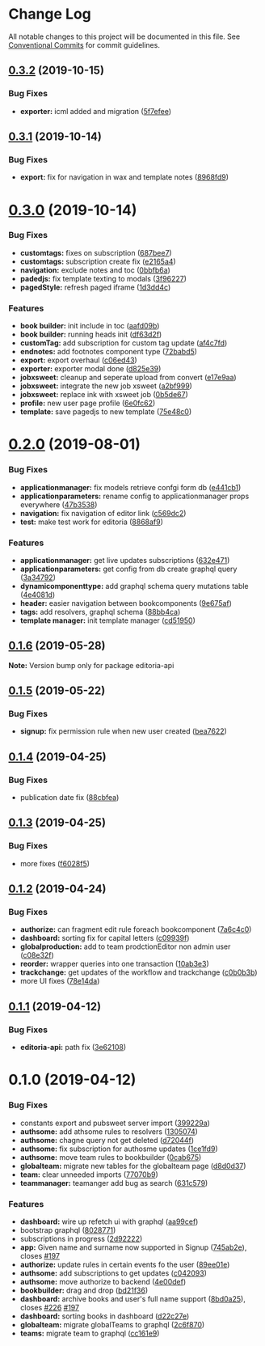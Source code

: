 # Change Log

All notable changes to this project will be documented in this file.
See [Conventional Commits](https://conventionalcommits.org) for commit guidelines.

<a name="0.3.2"></a>
## [0.3.2](https://gitlab.coko.foundation/editoria/editoria/compare/editoria-api@0.3.1...editoria-api@0.3.2) (2019-10-15)


### Bug Fixes

* **exporter:** icml added and migration ([5f7efee](https://gitlab.coko.foundation/editoria/editoria/commit/5f7efee))




<a name="0.3.1"></a>
## [0.3.1](https://gitlab.coko.foundation/editoria/editoria/compare/editoria-api@0.3.0...editoria-api@0.3.1) (2019-10-14)


### Bug Fixes

* **export:** fix for navigation in wax and template notes ([8968fd9](https://gitlab.coko.foundation/editoria/editoria/commit/8968fd9))




<a name="0.3.0"></a>
# [0.3.0](https://gitlab.coko.foundation/editoria/editoria/compare/editoria-api@0.2.0...editoria-api@0.3.0) (2019-10-14)


### Bug Fixes

* **customtags:** fixes on subscription ([687bee7](https://gitlab.coko.foundation/editoria/editoria/commit/687bee7))
* **customtags:** subscription create fix ([e2165a4](https://gitlab.coko.foundation/editoria/editoria/commit/e2165a4))
* **navigation:** exclude notes and toc ([0bbfb6a](https://gitlab.coko.foundation/editoria/editoria/commit/0bbfb6a))
* **padedjs:** fix template texting to modals ([3f96227](https://gitlab.coko.foundation/editoria/editoria/commit/3f96227))
* **pagedStyle:** refresh paged iframe ([1d3dd4c](https://gitlab.coko.foundation/editoria/editoria/commit/1d3dd4c))


### Features

* **book builder:** init include in toc ([aafd09b](https://gitlab.coko.foundation/editoria/editoria/commit/aafd09b))
* **book builder:** running heads init ([df63d2f](https://gitlab.coko.foundation/editoria/editoria/commit/df63d2f))
* **customTag:** add subscription for custom tag update ([af4c7fd](https://gitlab.coko.foundation/editoria/editoria/commit/af4c7fd))
* **endnotes:** add footnotes component type ([72babd5](https://gitlab.coko.foundation/editoria/editoria/commit/72babd5))
* **export:** export overhaul ([c06ed43](https://gitlab.coko.foundation/editoria/editoria/commit/c06ed43))
* **exporter:** exporter modal done ([d825e39](https://gitlab.coko.foundation/editoria/editoria/commit/d825e39))
* **jobxsweet:** cleanup and seperate upload from convert ([e17e9aa](https://gitlab.coko.foundation/editoria/editoria/commit/e17e9aa))
* **jobxsweet:** integrate the new job xsweet ([a2bf999](https://gitlab.coko.foundation/editoria/editoria/commit/a2bf999))
* **jobxsweet:** replace ink with xsweet job ([0b5de67](https://gitlab.coko.foundation/editoria/editoria/commit/0b5de67))
* **profile:** new user page profile ([6e0fc62](https://gitlab.coko.foundation/editoria/editoria/commit/6e0fc62))
* **template:** save pagedjs to new template ([75e48c0](https://gitlab.coko.foundation/editoria/editoria/commit/75e48c0))




<a name="0.2.0"></a>
# [0.2.0](https://gitlab.coko.foundation/editoria/editoria/compare/editoria-api@0.1.6...editoria-api@0.2.0) (2019-08-01)


### Bug Fixes

* **applicationmanager:** fix models retrieve confgi form db ([e441cb1](https://gitlab.coko.foundation/editoria/editoria/commit/e441cb1))
* **applicationparameters:** rename config to applicationmanager props everywhere ([47b3538](https://gitlab.coko.foundation/editoria/editoria/commit/47b3538))
* **navigation:** fix navigation of editor link ([c569dc2](https://gitlab.coko.foundation/editoria/editoria/commit/c569dc2))
* **test:** make test work for editoria ([8868af9](https://gitlab.coko.foundation/editoria/editoria/commit/8868af9))


### Features

* **applicationmanager:** get live updates subscriptions ([632e471](https://gitlab.coko.foundation/editoria/editoria/commit/632e471))
* **applicationparameters:** get config from db create graphql query ([3a34792](https://gitlab.coko.foundation/editoria/editoria/commit/3a34792))
* **dynamicomponenttype:** add graphql schema query mutations table ([4e4081d](https://gitlab.coko.foundation/editoria/editoria/commit/4e4081d))
* **header:** easier navigation between bookcomponents ([9e675af](https://gitlab.coko.foundation/editoria/editoria/commit/9e675af))
* **tags:** add resolvers, graphql schema ([88bb4ca](https://gitlab.coko.foundation/editoria/editoria/commit/88bb4ca))
* **template manager:** init template manager ([cd51950](https://gitlab.coko.foundation/editoria/editoria/commit/cd51950))




<a name="0.1.6"></a>
## [0.1.6](https://gitlab.coko.foundation/editoria/editoria/compare/editoria-api@0.1.5...editoria-api@0.1.6) (2019-05-28)




**Note:** Version bump only for package editoria-api

<a name="0.1.5"></a>
## [0.1.5](https://gitlab.coko.foundation/editoria/editoria/compare/editoria-api@0.1.4...editoria-api@0.1.5) (2019-05-22)


### Bug Fixes

* **signup:** fix permission rule when new user created ([bea7622](https://gitlab.coko.foundation/editoria/editoria/commit/bea7622))




<a name="0.1.4"></a>
## [0.1.4](https://gitlab.coko.foundation/editoria/editoria/compare/editoria-api@0.1.3...editoria-api@0.1.4) (2019-04-25)


### Bug Fixes

* publication date fix ([88cbfea](https://gitlab.coko.foundation/editoria/editoria/commit/88cbfea))




<a name="0.1.3"></a>
## [0.1.3](https://gitlab.coko.foundation/editoria/editoria/compare/editoria-api@0.1.2...editoria-api@0.1.3) (2019-04-25)


### Bug Fixes

* more fixes ([f6028f5](https://gitlab.coko.foundation/editoria/editoria/commit/f6028f5))




<a name="0.1.2"></a>
## [0.1.2](https://gitlab.coko.foundation/editoria/editoria/compare/editoria-api@0.1.1...editoria-api@0.1.2) (2019-04-24)


### Bug Fixes

* **authorize:**  can fragment edit rule  foreach bookcomponent ([7a6c4c0](https://gitlab.coko.foundation/editoria/editoria/commit/7a6c4c0))
* **dashboard:** sorting fix for capital letters ([c09939f](https://gitlab.coko.foundation/editoria/editoria/commit/c09939f))
* **globalproduction:** add to team prodctionEditor non admin user ([c08e32f](https://gitlab.coko.foundation/editoria/editoria/commit/c08e32f))
* **reorder:** wrapper queries into one transaction ([10ab3e3](https://gitlab.coko.foundation/editoria/editoria/commit/10ab3e3))
* **trackchange:** get updates of the workflow and trackchange ([c0b0b3b](https://gitlab.coko.foundation/editoria/editoria/commit/c0b0b3b))
* more UI fixes ([78e14da](https://gitlab.coko.foundation/editoria/editoria/commit/78e14da))




<a name="0.1.1"></a>
## [0.1.1](https://gitlab.coko.foundation/editoria/editoria/compare/editoria-api@0.1.0...editoria-api@0.1.1) (2019-04-12)


### Bug Fixes

* **editoria-api:** path fix ([3e62108](https://gitlab.coko.foundation/editoria/editoria/commit/3e62108))




<a name="0.1.0"></a>
# 0.1.0 (2019-04-12)


### Bug Fixes

* constants export and pubsweet server import ([399229a](https://gitlab.coko.foundation/editoria/editoria/commit/399229a))
* **authsome:** add athsome rules to resolvers ([1305074](https://gitlab.coko.foundation/editoria/editoria/commit/1305074))
* **authsome:** chagne query not get deleted ([d72044f](https://gitlab.coko.foundation/editoria/editoria/commit/d72044f))
* **authsome:** fix subscription for authosme updates ([1ce1fd9](https://gitlab.coko.foundation/editoria/editoria/commit/1ce1fd9))
* **authsome:** move team rules to bookbuilder ([0cab675](https://gitlab.coko.foundation/editoria/editoria/commit/0cab675))
* **globalteam:** migrate new tables for the globalteam page ([d8d0d37](https://gitlab.coko.foundation/editoria/editoria/commit/d8d0d37))
* **team:** clear unneeded imports ([77070b9](https://gitlab.coko.foundation/editoria/editoria/commit/77070b9))
* **teammanager:** teamanger add bug as search ([631c579](https://gitlab.coko.foundation/editoria/editoria/commit/631c579))


### Features

* **dashboard:** wire up refetch ui with graphql ([aa99cef](https://gitlab.coko.foundation/editoria/editoria/commit/aa99cef))
* bootstrap graphql ([8028771](https://gitlab.coko.foundation/editoria/editoria/commit/8028771))
* subscriptions in progress ([2d92222](https://gitlab.coko.foundation/editoria/editoria/commit/2d92222))
* **app:** Given name and surname now supported in Signup ([745ab2e](https://gitlab.coko.foundation/editoria/editoria/commit/745ab2e)), closes [#197](https://gitlab.coko.foundation/editoria/editoria/issues/197)
* **authorize:** update rules in certain events fo the user ([89ee01e](https://gitlab.coko.foundation/editoria/editoria/commit/89ee01e))
* **authsome:** add subscriptions to get updates ([c042093](https://gitlab.coko.foundation/editoria/editoria/commit/c042093))
* **authsome:** move authorize to backend ([4e00def](https://gitlab.coko.foundation/editoria/editoria/commit/4e00def))
* **bookbuilder:** drag and drop ([bd21f36](https://gitlab.coko.foundation/editoria/editoria/commit/bd21f36))
* **dashboard:** archive books and user's full name support ([8bd0a25](https://gitlab.coko.foundation/editoria/editoria/commit/8bd0a25)), closes [#226](https://gitlab.coko.foundation/editoria/editoria/issues/226) [#197](https://gitlab.coko.foundation/editoria/editoria/issues/197)
* **dashboard:** sorting books in dashboard ([d22c27e](https://gitlab.coko.foundation/editoria/editoria/commit/d22c27e))
* **globalteam:** migrate globalTeams to graphql ([2c6f870](https://gitlab.coko.foundation/editoria/editoria/commit/2c6f870))
* **teams:** migrate team to graphql ([cc161e9](https://gitlab.coko.foundation/editoria/editoria/commit/cc161e9))
